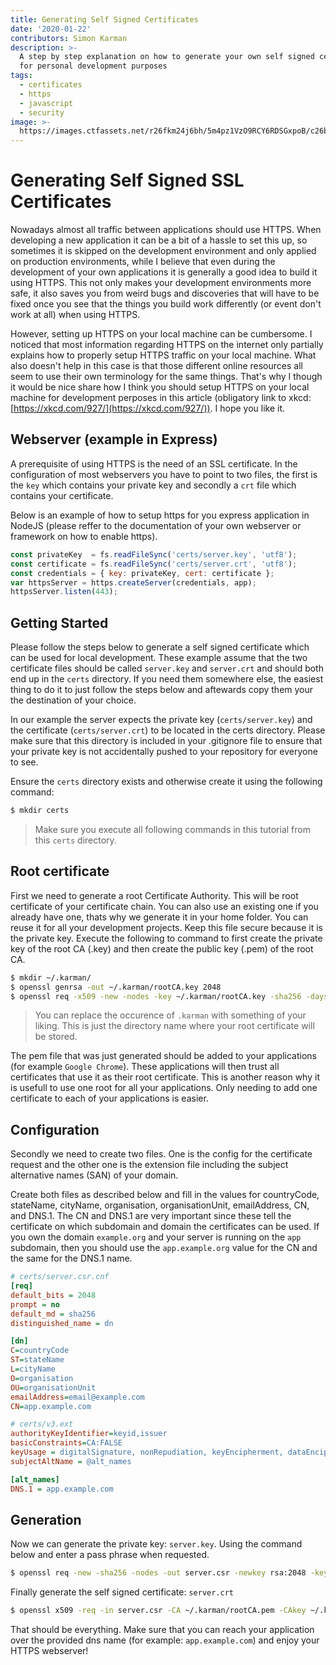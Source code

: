 ```yaml
---
title: Generating Self Signed Certificates
date: '2020-01-22'
contributors: Simon Karman
description: >-
  A step by step explanation on how to generate your own self signed certificate
  for personal development purposes
tags:
  - certificates
  - https
  - javascript
  - security
image: >-
  https://images.ctfassets.net/r26fkm24j6bh/5m4pz1VzO9RCY6RDSGxpoB/c26b1db1861261115d65ef48e7e62c3e/https.png
---
```


# Generating Self Signed SSL Certificates
Nowadays almost all traffic between applications should use HTTPS. When developing a new application it can be a bit of a hassle to set this up, so sometimes it is skipped on the development environment and only applied on production environments, while I believe that even during the development of your own applications it is generally a good idea to build it using HTTPS. This not only makes your development environments more safe, it also saves you from weird bugs and discoveries that will have to be fixed once you see that the things you build work differently (or event don't work at all) when using HTTPS.

However, setting up HTTPS on your local machine can be cumbersome. I noticed that most information regarding HTTPS on the internet only partially explains how to properly setup HTTPS traffic on your local machine. What also doesn't help in this case is that those different online resources all seem to use their own terminology for the same things. That's why I though it would be nice share how I think you should setup HTTPS on your local machine for development perposes in this article (obligatory link to xkcd: [https://xkcd.com/927/](https://xkcd.com/927/)). I hope you like it.

## Webserver (example in Express)
A prerequisite of using HTTPS is the need of an SSL certificate. In the configuration of most webservers you have to point to two files, the first is the `key` which contains your private key and secondly a `crt` file which contains your certificate.

Below is an example of how to setup https for you express application in NodeJS (please reffer to the documentation of your own webserver or framework on how to enable https).
```javascript
const privateKey  = fs.readFileSync('certs/server.key', 'utf8');
const certificate = fs.readFileSync('certs/server.crt', 'utf8');
const credentials = { key: privateKey, cert: certificate };
var httpsServer = https.createServer(credentials, app);
httpsServer.listen(443);
```

## Getting Started
Please follow the steps below to generate a self signed certificate which can be used for local development. These example assume that the two certificate files should be called `server.key` and `server.crt` and should both end up in the `certs` directory. If you need them somewhere else, the easiest thing to do it to just follow the steps below and aftewards copy them your the destination of your choice.

In our example the server expects the private key (`certs/server.key`) and the certificate (`certs/server.crt`) to be located in the certs directory. Please make sure that this directory is included in your .gitignore file to ensure that your private key is not accidentally pushed to your repository for everyone to see.

Ensure the `certs` directory exists and otherwise create it using the following command:

```bash
$ mkdir certs
```

> Make sure you execute all following commands in this tutorial from this `certs` directory.

## Root certificate
First we need to generate a root Certificate Authority. This will be root certificate of your certificate chain. You can also use an existing one if you already have one, thats why we generate it in your home folder. You can reuse it for all your development projects. Keep this file secure because it is the private key. Execute the following to command to first create the private key of the root CA (.key) and then create the public key (.pem) of the root CA.

```bash
$ mkdir ~/.karman/
$ openssl genrsa -out ~/.karman/rootCA.key 2048
$ openssl req -x509 -new -nodes -key ~/.karman/rootCA.key -sha256 -days 3650 -out ~/.karman/rootCA.pem
```

> You can replace the occurence of `.karman` with something of your liking. This is just the directory name where your root certificate will be stored.

The pem file that was just generated should be added to your applications (for example `Google Chrome`). These applications will then trust all certificates that use it as their root certificate. This is another reason why it is usefull to use one root for all your applications. Only needing to add one certificate to each of your applications is easier.

## Configuration
Secondly we need to create two files. One is the config for the certificate request and the other one is the extension file including the subject alternative names (SAN) of your domain.

Create both files as described below and fill in the values for countryCode, stateName, cityName, organisation, organisationUnit, emailAddress, CN, and DNS.1. The CN and DNS.1 are very important since these tell the certificate on which subdomain and domain the certificates can be used. If you own the domain `example.org` and your server is running on the `app` subdomain, then you should use the `app.example.org` value for the CN and the same for the DNS.1 name.

```ini
# certs/server.csr.cnf
[req]
default_bits = 2048
prompt = no
default_md = sha256
distinguished_name = dn

[dn]
C=countryCode
ST=stateName
L=cityName
O=organisation
OU=organisationUnit
emailAddress=email@example.com
CN=app.example.com

# certs/v3.ext
authorityKeyIdentifier=keyid,issuer
basicConstraints=CA:FALSE
keyUsage = digitalSignature, nonRepudiation, keyEncipherment, dataEncipherment
subjectAltName = @alt_names

[alt_names]
DNS.1 = app.example.com
```

## Generation
Now we can generate the private key: `server.key`. Using the command below and enter a pass phrase when requested.
```bash
$ openssl req -new -sha256 -nodes -out server.csr -newkey rsa:2048 -keyout server.key -config <( cat server.csr.cnf )
```

Finally generate the self signed certificate: `server.crt`
```bash
$ openssl x509 -req -in server.csr -CA ~/.karman/rootCA.pem -CAkey ~/.karman/rootCA.key -CAcreateserial -out server.crt -days 3650 -sha256 -extfile v3.ext
```

That should be everything. Make sure that you can reach your application over the provided dns name (for example: `app.example.com`) and enjoy your HTTPS webserver!